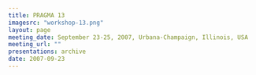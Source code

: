 ```yaml
---
title: PRAGMA 13 
imagesrc: "workshop-13.png"
layout: page
meeting_date: September 23-25, 2007, Urbana-Champaign, Illinois, USA
meeting_url: "" 
presentations: archive
date: 2007-09-23
---
```


